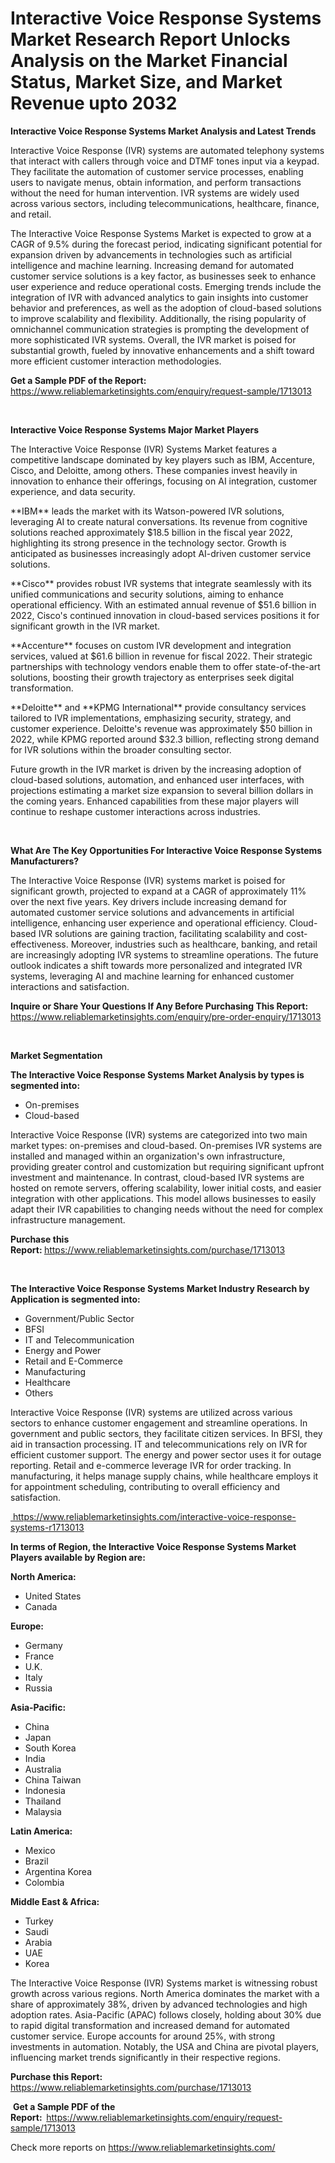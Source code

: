 <p><h1>Interactive Voice Response Systems Market Research Report Unlocks Analysis on the Market Financial Status, Market Size, and Market Revenue upto 2032</h1></p><p><strong>Interactive Voice Response Systems Market Analysis and Latest Trends</strong></p>
<p><p>Interactive Voice Response (IVR) systems are automated telephony systems that interact with callers through voice and DTMF tones input via a keypad. They facilitate the automation of customer service processes, enabling users to navigate menus, obtain information, and perform transactions without the need for human intervention. IVR systems are widely used across various sectors, including telecommunications, healthcare, finance, and retail.</p><p>The Interactive Voice Response Systems Market is expected to grow at a CAGR of 9.5% during the forecast period, indicating significant potential for expansion driven by advancements in technologies such as artificial intelligence and machine learning. Increasing demand for automated customer service solutions is a key factor, as businesses seek to enhance user experience and reduce operational costs. Emerging trends include the integration of IVR with advanced analytics to gain insights into customer behavior and preferences, as well as the adoption of cloud-based solutions to improve scalability and flexibility. Additionally, the rising popularity of omnichannel communication strategies is prompting the development of more sophisticated IVR systems. Overall, the IVR market is poised for substantial growth, fueled by innovative enhancements and a shift toward more efficient customer interaction methodologies.</p></p>
<p><strong>Get a Sample PDF of the Report:&nbsp;</strong> <a href="https://www.reliablemarketinsights.com/enquiry/request-sample/1713013?utm_campaign=3008&utm_medium=2&utm_source=Github&utm_content=ia&utm_term=11032025&utm_id=interactive-voice-response-systems">https://www.reliablemarketinsights.com/enquiry/request-sample/1713013</a></p>
<p>&nbsp;</p>
<p><strong>Interactive Voice Response Systems Major Market Players</strong></p>
<p><p>The Interactive Voice Response (IVR) Systems Market features a competitive landscape dominated by key players such as IBM, Accenture, Cisco, and Deloitte, among others. These companies invest heavily in innovation to enhance their offerings, focusing on AI integration, customer experience, and data security.</p><p>**IBM** leads the market with its Watson-powered IVR solutions, leveraging AI to create natural conversations. Its revenue from cognitive solutions reached approximately $18.5 billion in the fiscal year 2022, highlighting its strong presence in the technology sector. Growth is anticipated as businesses increasingly adopt AI-driven customer service solutions.</p><p>**Cisco** provides robust IVR systems that integrate seamlessly with its unified communications and security solutions, aiming to enhance operational efficiency. With an estimated annual revenue of $51.6 billion in 2022, Cisco's continued innovation in cloud-based services positions it for significant growth in the IVR market.</p><p>**Accenture** focuses on custom IVR development and integration services, valued at $61.6 billion in revenue for fiscal 2022. Their strategic partnerships with technology vendors enable them to offer state-of-the-art solutions, boosting their growth trajectory as enterprises seek digital transformation.</p><p>**Deloitte** and **KPMG International** provide consultancy services tailored to IVR implementations, emphasizing security, strategy, and customer experience. Deloitte's revenue was approximately $50 billion in 2022, while KPMG reported around $32.3 billion, reflecting strong demand for IVR solutions within the broader consulting sector.</p><p>Future growth in the IVR market is driven by the increasing adoption of cloud-based solutions, automation, and enhanced user interfaces, with projections estimating a market size expansion to several billion dollars in the coming years. Enhanced capabilities from these major players will continue to reshape customer interactions across industries.</p></p>
<p>&nbsp;</p>
<p><strong>What Are The Key Opportunities For Interactive Voice Response Systems Manufacturers?</strong></p>
<p><p>The Interactive Voice Response (IVR) systems market is poised for significant growth, projected to expand at a CAGR of approximately 11% over the next five years. Key drivers include increasing demand for automated customer service solutions and advancements in artificial intelligence, enhancing user experience and operational efficiency. Cloud-based IVR solutions are gaining traction, facilitating scalability and cost-effectiveness. Moreover, industries such as healthcare, banking, and retail are increasingly adopting IVR systems to streamline operations. The future outlook indicates a shift towards more personalized and integrated IVR systems, leveraging AI and machine learning for enhanced customer interactions and satisfaction.</p></p>
<p><strong>Inquire or Share Your Questions If Any Before Purchasing This Report:</strong> <a href="https://www.reliablemarketinsights.com/enquiry/pre-order-enquiry/1713013?utm_campaign=3008&utm_medium=2&utm_source=Github&utm_content=ia&utm_term=11032025&utm_id=interactive-voice-response-systems">https://www.reliablemarketinsights.com/enquiry/pre-order-enquiry/1713013</a></p>
<p>&nbsp;</p>
<p><strong>Market Segmentation</strong></p>
<p><strong>The Interactive Voice Response Systems Market Analysis by types is segmented into:</strong></p>
<p><ul><li>On-premises</li><li>Cloud-based</li></ul></p>
<p><p>Interactive Voice Response (IVR) systems are categorized into two main market types: on-premises and cloud-based. On-premises IVR systems are installed and managed within an organization's own infrastructure, providing greater control and customization but requiring significant upfront investment and maintenance. In contrast, cloud-based IVR systems are hosted on remote servers, offering scalability, lower initial costs, and easier integration with other applications. This model allows businesses to easily adapt their IVR capabilities to changing needs without the need for complex infrastructure management.</p></p>
<p><strong>Purchase this Report:&nbsp;</strong><a href="https://www.reliablemarketinsights.com/purchase/1713013?utm_campaign=3008&utm_medium=2&utm_source=Github&utm_content=ia&utm_term=11032025&utm_id=interactive-voice-response-systems">https://www.reliablemarketinsights.com/purchase/1713013</a></p>
<p>&nbsp;</p>
<p><strong>The Interactive Voice Response Systems Market Industry Research by Application is segmented into:</strong></p>
<p><ul><li>Government/Public Sector</li><li>BFSI</li><li>IT and Telecommunication</li><li>Energy and Power</li><li>Retail and E-Commerce</li><li>Manufacturing</li><li>Healthcare</li><li>Others</li></ul></p>
<p><p>Interactive Voice Response (IVR) systems are utilized across various sectors to enhance customer engagement and streamline operations. In government and public sectors, they facilitate citizen services. In BFSI, they aid in transaction processing. IT and telecommunications rely on IVR for efficient customer support. The energy and power sector uses it for outage reporting. Retail and e-commerce leverage IVR for order tracking. In manufacturing, it helps manage supply chains, while healthcare employs it for appointment scheduling, contributing to overall efficiency and satisfaction.</p></p>
<p><a href="https://www.reliablemarketinsights.com/interactive-voice-response-systems-r1713013?utm_campaign=3008&utm_medium=2&utm_source=Github&utm_content=ia&utm_term=11032025&utm_id=interactive-voice-response-systems">&nbsp;https://www.reliablemarketinsights.com/interactive-voice-response-systems-r1713013</a></p>
<p><strong>In terms of Region, the Interactive Voice Response Systems Market Players available by Region are:</strong></p>
<p>
    <p> <strong> North America: </strong>
        <ul>
            <li>United States</li>
            <li>Canada</li>
        </ul>
        </p> 
    <p> <strong> Europe: </strong>
        <ul>
            <li>Germany</li>
            <li>France</li>
            <li>U.K.</li>
            <li>Italy</li>
            <li>Russia</li>
        </ul>
        </p> 
    <p> <strong> Asia-Pacific: </strong>
        <ul>
            <li>China</li>
            <li>Japan</li>
            <li>South Korea</li>
            <li>India</li>
            <li>Australia</li>
            <li>China Taiwan</li>
            <li>Indonesia</li>
            <li>Thailand</li>
            <li>Malaysia</li>
        </ul>
        </p> 
    <p> <strong> Latin America: </strong>
        <ul>
            <li>Mexico</li>
            <li>Brazil</li>
            <li>Argentina Korea</li>
            <li>Colombia</li>
        </ul>
        </p> 
    <p> <strong> Middle East & Africa: </strong>
        <ul>
            <li>Turkey</li>
            <li>Saudi</li>
            <li>Arabia</li>
            <li>UAE</li>
            <li>Korea</li>
        </ul>
    </p>
    </p>
<p><p>The Interactive Voice Response (IVR) Systems market is witnessing robust growth across various regions. North America dominates the market with a share of approximately 38%, driven by advanced technologies and high adoption rates. Asia-Pacific (APAC) follows closely, holding about 30% due to rapid digital transformation and increased demand for automated customer service. Europe accounts for around 25%, with strong investments in automation. Notably, the USA and China are pivotal players, influencing market trends significantly in their respective regions.</p></p>
<p><strong>Purchase this Report: </strong><a href="https://www.reliablemarketinsights.com/purchase/1713013?utm_campaign=3008&utm_medium=2&utm_source=Github&utm_content=ia&utm_term=11032025&utm_id=interactive-voice-response-systems">https://www.reliablemarketinsights.com/purchase/1713013</a></p>
<p>&nbsp;<strong>Get a Sample PDF of the Report:&nbsp;&nbsp;</strong><a href="https://www.reliablemarketinsights.com/enquiry/request-sample/1713013?utm_campaign=3008&utm_medium=2&utm_source=Github&utm_content=ia&utm_term=11032025&utm_id=interactive-voice-response-systems">https://www.reliablemarketinsights.com/enquiry/request-sample/1713013</a></p>
<p><strong></strong></p>
<p>Check more reports on <a href="https://www.reliablemarketinsights.com/?utm_campaign=3008&utm_medium=2&utm_source=Github&utm_content=ia&utm_term=11032025&utm_id=interactive-voice-response-systems">https://www.reliablemarketinsights.com/</a></p>